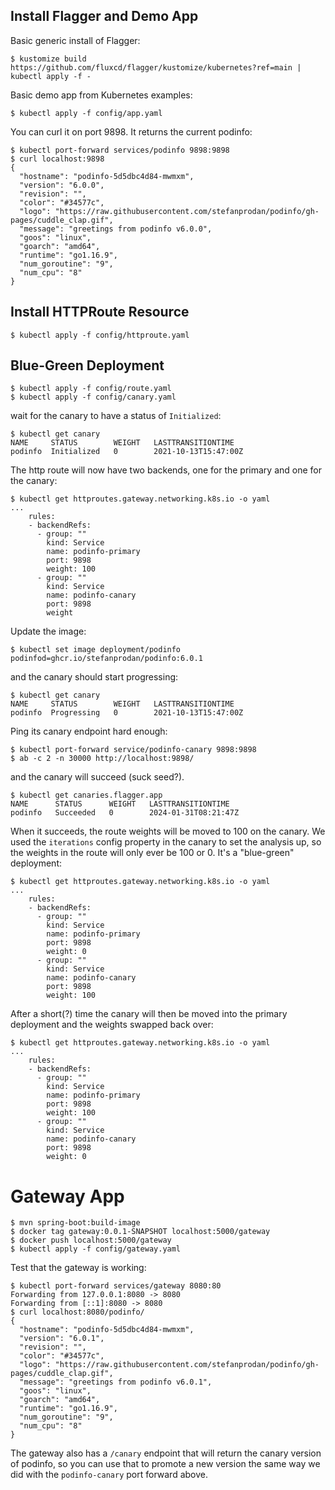 ## Install Flagger and Demo App

Basic generic install of Flagger:

```
$ kustomize build https://github.com/fluxcd/flagger/kustomize/kubernetes?ref=main | kubectl apply -f -
```

Basic demo app from Kubernetes examples:

```
$ kubectl apply -f config/app.yaml
```

You can curl it on port 9898. It returns the current podinfo:

```
$ kubectl port-forward services/podinfo 9898:9898
$ curl localhost:9898
{
  "hostname": "podinfo-5d5dbc4d84-mwmxm",
  "version": "6.0.0",
  "revision": "",
  "color": "#34577c",
  "logo": "https://raw.githubusercontent.com/stefanprodan/podinfo/gh-pages/cuddle_clap.gif",
  "message": "greetings from podinfo v6.0.0",
  "goos": "linux",
  "goarch": "amd64",
  "runtime": "go1.16.9",
  "num_goroutine": "9",
  "num_cpu": "8"
}
```

## Install HTTPRoute Resource

```
$ kubectl apply -f config/httproute.yaml
```

## Blue-Green Deployment

```
$ kubectl apply -f config/route.yaml
$ kubectl apply -f config/canary.yaml
```

wait for the canary to have a status of `Initialized`:

```
$ kubectl get canary
NAME     STATUS        WEIGHT   LASTTRANSITIONTIME
podinfo  Initialized   0        2021-10-13T15:47:00Z
```

The http route will now have two backends, one for the primary and one for the canary:

```
$ kubectl get httproutes.gateway.networking.k8s.io -o yaml
...
    rules:
    - backendRefs:
      - group: ""
        kind: Service
        name: podinfo-primary
        port: 9898
        weight: 100
      - group: ""
        kind: Service
        name: podinfo-canary
        port: 9898
        weight
```

Update the image:

```
$ kubectl set image deployment/podinfo podinfod=ghcr.io/stefanprodan/podinfo:6.0.1
```

and the canary should start progressing:

```
$ kubectl get canary
NAME     STATUS        WEIGHT   LASTTRANSITIONTIME
podinfo  Progressing   0        2021-10-13T15:47:00Z
```

Ping its canary endpoint hard enough:

```
$ kubectl port-forward service/podinfo-canary 9898:9898
$ ab -c 2 -n 30000 http://localhost:9898/
```

and the canary will succeed (suck seed?).

```
$ kubectl get canaries.flagger.app 
NAME      STATUS      WEIGHT   LASTTRANSITIONTIME
podinfo   Succeeded   0        2024-01-31T08:21:47Z
```

When it succeeds, the route weights will be moved to 100 on the canary. We used the `iterations` config property in the canary to set the analysis up, so the weights in the route will only ever be 100 or 0. It's a "blue-green" deployment:

```
$ kubectl get httproutes.gateway.networking.k8s.io -o yaml
...
    rules:
    - backendRefs:
      - group: ""
        kind: Service
        name: podinfo-primary
        port: 9898
        weight: 0
      - group: ""
        kind: Service
        name: podinfo-canary
        port: 9898
        weight: 100
```

After a short(?) time the canary will then be moved into the primary deployment and the weights swapped back over:

```
$ kubectl get httproutes.gateway.networking.k8s.io -o yaml
...
    rules:
    - backendRefs:
      - group: ""
        kind: Service
        name: podinfo-primary
        port: 9898
        weight: 100
      - group: ""
        kind: Service
        name: podinfo-canary
        port: 9898
        weight: 0
```

# Gateway App

```
$ mvn spring-boot:build-image
$ docker tag gateway:0.0.1-SNAPSHOT localhost:5000/gateway
$ docker push localhost:5000/gateway
$ kubectl apply -f config/gateway.yaml
```

Test that the gateway is working:

```
$ kubectl port-forward services/gateway 8080:80
Forwarding from 127.0.0.1:8080 -> 8080
Forwarding from [::1]:8080 -> 8080
$ curl localhost:8080/podinfo/
{
  "hostname": "podinfo-5d5dbc4d84-mwmxm",
  "version": "6.0.1",
  "revision": "",
  "color": "#34577c",
  "logo": "https://raw.githubusercontent.com/stefanprodan/podinfo/gh-pages/cuddle_clap.gif",
  "message": "greetings from podinfo v6.0.1",
  "goos": "linux",
  "goarch": "amd64",
  "runtime": "go1.16.9",
  "num_goroutine": "9",
  "num_cpu": "8"
}
```

The gateway also has a `/canary` endpoint that will return the canary version of podinfo, so you can use that to promote a new version the same way we did with the `podinfo-canary` port forward above.